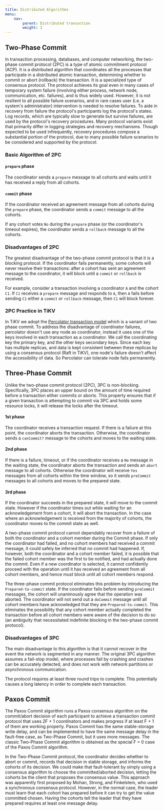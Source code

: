 ```yaml
---
title: Distributed Algorithms
menu:
    nav:
        parent: Distributed transaction
        weight: 2
---
```


## Two-Phase Commit

In transaction processing, databases, and computer networking, the two-phase commit protocol (2PC) is a type of atomic commitment protocol (ACP). It is a distributed algorithm that coordinates all the processes that participate in a distributed atomic transaction, determining whether to commit or abort (rollback) the transaction. It is a specialized type of consensus protocol. The protocol achieves its goal even in many cases of temporary system failure (involving either process, network node, communication, etc. failures), and is thus widely used. However, it is not resilient to all possible failure scenarios, and in rare cases user (i.e. a system's administrator) intervention is needed to resolve failures. To aide in recovery from failure the protocol's participants log the protocol's states. Log records, which are typically slow to generate but survive failures, are used by the protocol's recovery procedures. Many protocol variants exist that primarily differ in logging strategies and recovery mechanisms. Though expected to be used infrequently, recovery procedures compose a substantial portion of the protocol, due to many possible failure scenarios to be considered and supported by the protocol.

### Basic Algorithm of 2PC

#### `prepare` phase

The coordinator sends a `prepare` message to all cohorts and waits until it has received a reply from all cohorts.

#### `commit` phase

If the coordinator received an agreement message from all cohorts during the `prepare` phase, the coordinator sends a `commit` message to all the cohorts.

If any cohort votes `No` during the `prepare` phase (or the coordinator's timeout expires), the coordinator sends a `rollback` message to all the cohorts.

### Disadvantages of 2PC

The greatest disadvantage of the two-phase commit protocol is that it is a blocking protocol. If the coordinator fails permanently, some cohorts will never resolve their transactions: after a cohort has sent an agreement message to the coordinator, it will block until a `commit` or `rollback` is received.

For example, consider a transaction involving a coordinator `A` and the cohort `C1`. If `C1` receives a `prepare` message and responds to `A`, then `A` fails before sending `C1`
either a `commit` or `rollback` message, then `C1` will block forever.

### 2PC Practice in TiKV

In TiKV we adopt the [Percolator transaction model](https://storage.googleapis.com/pub-tools-public-publication-data/pdf/36726.pdf) which is a variant of two phase commit. To address the disadvantage of coordinator failures, percolator doesn't use any node as coordinator, instead it uses one of the keys involved in each transaction as a coordinator. We call the coordinating key the primary key, and the other keys secondary keys. Since each key has multiple replicas, and data is kept consistent between these replicas by using a consensus protocol (Raft in TiKV), one node's failure doesn't affect the accessibility of data. So Percolator can tolerate node fails permanently.

## Three-Phase Commit

Unlike the two-phase commit protocol (2PC), 3PC is non-blocking. Specifically, 3PC places an upper bound on the amount of time required before a transaction either commits or aborts. This property ensures that if a given transaction is attempting to commit via 3PC and holds some resource locks, it will release the locks after the timeout.

#### 1st phase
The coordinator receives a transaction request. If there is a failure at this point, the coordinator aborts the transaction. Otherwise, the coordinator sends a `canCommit?` message to the cohorts and moves to the waiting state.

#### 2nd phase
If there is a failure, timeout, or if the coordinator receives a `No` message in the waiting state, the coordinator aborts the transaction and sends an `abort` message to all cohorts. Otherwise the coordinator will receive `Yes` messages from all cohorts within the time window, so it sends `preCommit` messages to all cohorts and moves to the prepared state.

#### 3rd phase
If the coordinator succeeds in the prepared state, it will move to the commit state. However if the coordinator times out while waiting for an acknowledgement from a cohort, it will abort the transaction. In the case where an acknowledgement is received from the majority of cohorts, the coordinator moves to the commit state as well.

A two-phase commit protocol cannot dependably recover from a failure of both the coordinator and a cohort member during the Commit phase. If only the coordinator had failed, and no cohort members had received a commit message, it could safely be inferred that no commit had happened. If, however, both the coordinator and a cohort member failed, it is possible that the failed cohort member was the first to be notified, and had actually done the commit. Even if a new coordinator is selected, it cannot confidently proceed with the operation until it has received an agreement from all cohort members, and hence must block until all cohort members respond.

The three-phase commit protocol eliminates this problem by introducing the `Prepared-to-commit` state. If the coordinator fails before sending `preCommit` messages, the cohort will unanimously agree that the operation was aborted. The coordinator will not send out a `doCommit` message until all cohort members have acknowledged that they are `Prepared-to-commit`. This eliminates the possibility that any cohort member actually completed the transaction before all cohort members were aware of the decision to do so (an ambiguity that necessitated indefinite blocking in the two-phase commit protocol).

### Disadvantages of 3PC

The main disadvantage to this algorithm is that it cannot recover in the event the network is segmented in any manner. The original 3PC algorithm assumes a fail-stop model, where processes fail by crashing and crashes can be accurately detected, and does not work with network partitions or asynchronous communication.

The protocol requires at least three round trips to complete. This potentially causes a long latency in order to complete each transaction.

## Paxos Commit

The Paxos Commit algorithm runs a Paxos consensus algorithm on the commit/abort decision of each participant to achieve a transaction commit protocol that uses 2F + 1 coordinators and makes progress if at least F + 1 of them are working properly. Paxos Commit has the same stable-storage write delay, and can be implemented to have the same message delay in the fault-free case, as Two-Phase Commit, but it uses more messages. The classic Two-Phase Commit algorithm is obtained as the special F = 0 case of the Paxos Commit algorithm.

In the Two-Phase Commit protocol, the coordinator decides whether to abort or commit, records that decision in stable storage, and informs the cohorts of its decision. We could make that fault-tolerant by simply using a consensus algorithm to choose the committed/aborted decision, letting the cohorts be the client that proposes the consensus value. This approach was apparently first proposed by Mohan, Strong, and Finkelstein, who used a synchronous consensus protocol. However, in the normal case, the leader must learn that each cohort has prepared before it can try to get the value committed chosen. Having the cohorts tell the leader that they have prepared requires at least one message delay.
